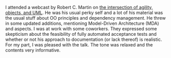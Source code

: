 I attended a webcast by Robert C. Martin on
[the intersection of agility, objects, and UML](http://webevents.broadcast.com/cmp/wcs/detail.asp?event_id=11483).
He was his usual perky self and a lot of his material was the usual stuff
about OO principles and dependency management.  He threw in some updated
additions, mentioning Model-Driven Architecture (MDA) and aspects.  I was at
work with some coworkers.  They expressed some skepticism about the feasibility
of fully automated acceptance tests and whether or not his approach to
documentation (or lack thereof) is realistic.  For my part, I was pleased with
the talk.  The tone was relaxed and the contents very informative.
